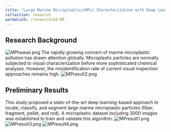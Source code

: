 ```yaml
---
title: "Large Marine Microplastics(MPs) Characterization with Deep Learning"
collection: research
permalink: /research/AI-MP
---
```

## Research Background 
![MPhawaii.png](https://kimile599.github.io/images/MPhawaii.png)
The rapidly growing concern of marine microplastic pollution has drawn attention globally. Microplastic particles are normally subjected to visual characterization before more sophisticated chemical analyses. However, the misidentification rate of current visual inspection approaches remains high.
![MPresult2.png](https://kimile599.github.io/images/MPresult2.png)
## Preliminary Results
This study proposed a state-of-the-art deep learning-based approach to locate, classify, and segment large marine microplastic particles (fiber, fragment, pellet, and rod). A microplastic dataset including 3000 images was established to train and validate this algorithm.
![MPresult1.png](https://kimile599.github.io/images/MPresult1.png)
![MPresult3.png](https://kimile599.github.io/images/MPresult3.png)
![MPresult4.png](https://kimile599.github.io/images/MPresult4.png)